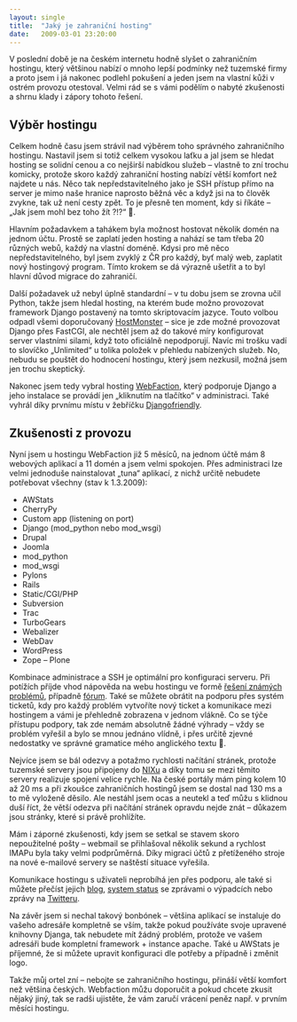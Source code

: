 ```yaml
---
layout: single
title:  "Jaký je zahraniční hosting"
date:   2009-03-01 23:20:00
---
```

V poslední době je na českém internetu hodně slyšet o zahraničním hostingu, který většinou nabízí
o mnoho lepší podmínky než tuzemské firmy a proto jsem i já nakonec podlehl pokušení a jeden jsem
na vlastní kůži v ostrém provozu otestoval. Velmi rád se s vámi podělím o nabyté zkušenosti a shrnu
klady i zápory tohoto řešení.

## Výběr hostingu

Celkem hodně času jsem strávil nad výběrem toho správného zahraničního hostingu. Nastavil jsem si
totiž celkem vysokou laťku a jal jsem se hledat hosting se solidní cenou a co nejširší nabídkou
služeb – vlastně to zní trochu komicky, protože skoro každý zahraniční hosting nabízí větší komfort
než najdete u nás. Něco tak nepředstavitelného jako je SSH přístup přímo na server je mimo naše
hranice naprosto běžná věc a když jsi na to člověk zvykne, tak už není cesty zpět. To je přesně ten
moment, kdy si říkáte – „Jak jsem mohl bez toho žít ?!?“ :slightly_smiling_face:.

Hlavním požadavkem a tahákem byla možnost hostovat několik domén na jednom účtu. Prostě se zaplatí
jeden hosting a nahází se tam třeba 20 různých webů, každý na vlastní doméně. Kdysi pro mě něco
nepředstavitelného, byl jsem zvyklý z ČR pro každý, byť malý web, zaplatit nový hostingový program.
Tímto krokem se dá výrazně ušetřit a to byl hlavní důvod migrace do zahraničí.

Další požadavek už nebyl úplně standardní – v tu dobu jsem se zrovna učil Python, takže jsem hledal
hosting, na kterém bude možno provozovat framework Django postavený na tomto skriptovacím jazyce.
Touto volbou odpadl všemi doporučovaný [HostMonster](http://www.hostmonster.com/) – sice je zde
možné provozovat Django přes FastCGI, ale nechtěl jsem až do takové míry konfigurovat server
vlastními silami, když toto oficiálně nepodporují. Navíc mi trošku vadí to slovíčko „Unlimited“
u tolika položek v přehledu nabízených služeb. No, nebudu se pouštět do hodnocení hostingu, který
jsem nezkusil, možná jsem jen trochu skeptický.

Nakonec jsem tedy vybral hosting [WebFaction](http://www.webfaction.com/), který podporuje Django a
jeho instalace se provádí jen „kliknutím na tlačítko“ v administraci. Také vyhrál díky prvnímu místu
v žebříčku [Djangofriendly](http://djangofriendly.com/hosts/).

## Zkušenosti z provozu

Nyní jsem u hostingu WebFaction již 5 měsíců, na jednom účtě mám 8 webových aplikací a 11 domén a
jsem velmi spokojen. Přes administraci lze velmi jednoduše nainstalovat „tuna“ aplikací, z nichž
určitě nebudete potřebovat všechny (stav k 1.3.2009):

- AWStats
- CherryPy
- Custom app (listening on port)
- Django (mod_python nebo mod_wsgi)
- Drupal
- Joomla
- mod_python
- mod_wsgi
- Pylons
- Rails
- Static/CGI/PHP
- Subversion
- Trac
- TurboGears
- Webalizer
- WebDav
- WordPress
- Zope – Plone

Kombinace administrace a SSH je optimální pro konfiguraci serveru. Při potížích příjde vhod
nápověda na webu hostingu ve formě
[řešení známých problémů](https://help.webfaction.com/index.php?_m=knowledgebase&_a=view), případně
[fórum](http://forum.webfaction.com/). Také se můžete obrátit na podporu přes systém ticketů, kdy
pro každý problém vytvoříte nový ticket a komunikace mezi hostingem a vámi je přehledně zobrazena
v jednom vlákně. Co se týče přístupu podpory, tak zde nemám absolutně žádné výhrady – vždy se
problém vyřešil a bylo se mnou jednáno vlídně, i přes určitě zjevné nedostatky ve správné gramatice
mého anglického textu :slightly_smiling_face:.

Nejvíce jsem se bál odezvy a potažmo rychlosti načítání stránek, protože tuzemské servery jsou
připojeny do [NIXu](http://cs.wikipedia.org/wiki/NIX) a díky tomu se mezi těmito servery realizuje
spojení velice rychle. Na české portály mám ping kolem 10 až 20 ms a při zkoušce zahraničních
hostingů jsem se dostal nad 130 ms a to mě vyloženě děsilo. Ale nestáhl jsem ocas a neutekl a teď
můžu s klidnou duší říct, že větší odezva při načítání stránek opravdu nejde znát – důkazem jsou
stránky, které si právě prohlížíte.

Mám i záporné zkušenosti, kdy jsem se setkal se stavem skoro nepoužitelné pošty – webmail se
přihlašoval několik sekund a rychlost IMAPu byla taky velmi podprůměrná. Díky migraci účtů
z přetíženého stroje na nové e-mailové servery se naštěstí situace vyřešila.

Komunikace hostingu s uživateli neprobíhá jen přes podporu, ale také si můžete přečíst jejich
[blog](http://blog.webfaction.com/), [system status](http://statusblog.webfaction.com/) se zprávami
o výpadcích nebo zprávy na [Twitteru](http://twitter.com/webfaction).

Na závěr jsem si nechal takový bonbónek – většina aplikací se instaluje do vašeho adresáře kompletně
se vším, takže pokud používáte svoje upravené knihovny Djanga, tak nebudete mít žádný problém,
protože ve vašem adresáři bude kompletní framework + instance apache. Také u AWStats je příjemné, že
si můžete upravit konfiguraci dle potřeby a případně i změnit logo.

Takže můj ortel zní – nebojte se zahraničního hostingu, přináší větší komfort než většina českých.
Webfaction můžu doporučit a pokud chcete zkusit nějaký jiný, tak se radši ujistěte, že vám zaručí
vrácení peněz např. v prvním měsíci hostingu.
